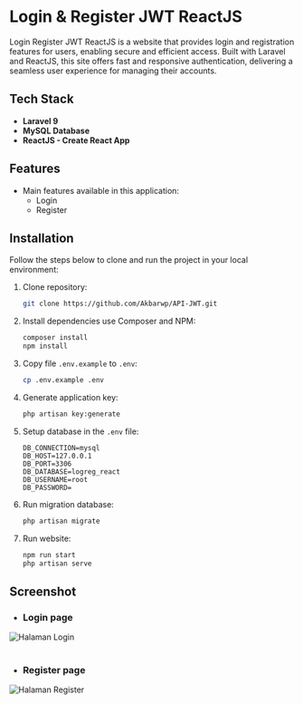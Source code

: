 # Login & Register JWT ReactJS

Login Register JWT ReactJS is a website that provides login and registration features for users, enabling secure and efficient access. Built with Laravel and ReactJS, this site offers fast and responsive authentication, delivering a seamless user experience for managing their accounts.

## Tech Stack

- **Laravel 9**
- **MySQL Database**
- **ReactJS - Create React App**

## Features

- Main features available in this application:
  - Login
  - Register

## Installation

Follow the steps below to clone and run the project in your local environment:

1. Clone repository:

    ```bash
    git clone https://github.com/Akbarwp/API-JWT.git
    ```

2. Install dependencies use Composer and NPM:

    ```bash
    composer install
    npm install
    ```

3. Copy file `.env.example` to `.env`:

    ```bash
    cp .env.example .env
    ```

4. Generate application key:

    ```bash
    php artisan key:generate
    ```

5. Setup database in the `.env` file:

    ```plaintext
    DB_CONNECTION=mysql
    DB_HOST=127.0.0.1
    DB_PORT=3306
    DB_DATABASE=logreg_react
    DB_USERNAME=root
    DB_PASSWORD=
    ```

6. Run migration database:

    ```bash
    php artisan migrate
    ```

7. Run website:

    ```bash
    npm run start
    php artisan serve
    ```

## Screenshot

- ### **Login page**

<img src="https://github.com/user-attachments/assets/9ac01a53-cff7-47e2-a8af-7849469c854b" alt="Halaman Login" width="" />
<br><br>

- ### **Register page**

<img src="https://github.com/user-attachments/assets/8a8e4332-3bda-49cf-9387-46f730ce124f" alt="Halaman Register" width="" />
<br><br>
